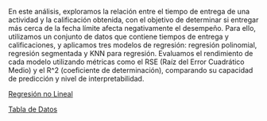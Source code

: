 En este análisis, exploramos la relación entre el tiempo de entrega de una actividad y la calificación obtenida, con el objetivo de determinar si entregar más cerca de la fecha límite afecta negativamente el desempeño. Para ello, utilizamos un conjunto de datos que contiene tiempos de entrega y calificaciones, y aplicamos tres modelos de regresión: regresión polinomial, regresión segmentada y KNN para regresión. Evaluamos el rendimiento de cada modelo utilizando métricas como el RSE (Raíz del Error Cuadrático Medio) y el R^2 (coeficiente de determinación), comparando su capacidad de predicción y nivel de interpretabilidad.

[Regresión no Lineal](https://github.com/raulquinterog/Regresion-no-lineal/blob/342a0d59283b2882c704f57bdd37523bb7a89ee8/A1_6_Regresio%CC%81n_no_Lineal.ipynb)

[Tabla de Datos](https://github.com/raulquinterog/Regresion-no-lineal/blob/342a0d59283b2882c704f57bdd37523bb7a89ee8/A1.6%20Tiempo%20de%20Entrega.csv)
